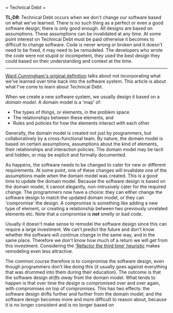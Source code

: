 = Technical Debt =

**TL;DR**: Technical Debt occurs when we don't change our software based on what we've learned. There is no such thing as a perfect or even a good software design, there is only good enough. All designs are based on assumptions. These assumptions can be invalidated at any time. At some point interest on Technical Debt must be paid otherwise it becomes to difficult to change software. Code is never wrong or broken and it doesn't need to be fixed, it may need to be remodeled. The developers who wrote the code were not stupid or incompetent, they used the best design they could based on their understanding and context at the time.

---

[Ward Cunningham's original definition](http://wiki.c2.com/?WardExplainsDebtMetaphor) talks about not incorporating what we've learned over time back into the software system. This article is about what I've come to learn about Technical Debt.

When we create a new software system, we usually design it based on a *domain model*. A domain model is a 'map' of:  

* The types of  *things*, or elements, in the problem space  
* The relationships between these elements, and  
* Rules and policies for how the elements interact with each other  

Generally, the domain model is created not just by programmers, but collaboratively by a cross-functional team. By nature, the domain model is based on certain assumptions, assumptions about the kind of elements, their relationships and interaction policies. The domain model may be tacit and hidden, or may be explicit and formally documented.

As happens, the software needs to be changed to cater for new or different requirements. At some point, one of these changes will invalidate one of the assumptions made when the domain model was created. This is a good time to update the domain model. Because the software design is based on the domain model, it cannot elegantly, non-intrusively cater for the required change. The programmers now have a choice: they can either change the software design to match the updated domain model, or they can 'compromise' the design. A compromise is something like adding a new type of element, or creating a relationship between two previously unrelated elements etc. Note that a compromise is _**not**_ smelly or bad code.

Usually it doesn't make sense to remodel the software design since this can require a large investment. We can't predict the future and don't know whether the software will continue change in the same way, and in the same place. Therefore we don't know how much of a return we will get from this investment. Considering the ['Refactor the third time' heuristic](https://books.google.co.za/books?id=HmrDHwgkbPsC&pg=PA58&dq=refactoring+fowler+don+roberts+guideline&hl=en&sa=X&ved=0ahUKEwi3_JTGgZfSAhUpJ8AKHQ7aCE0Q6AEIIjAB#v=onepage&q=refactoring%20fowler%20don%20roberts%20guideline&f=false) makes remodeling even less attractive. 

The common course therefore is to compromise the software design, even though programmers don't like doing this (it usually goes against everything that was drummed into them during their education). The outcome is that the software design *drifts away* from the domain model. What tends to happen is that over time the design is compromised over and over again, with compromises on top of compromises. This has two effects: the software design drifts further and further from the domain model; and the software design becomes more and more difficult to reason about, because it is no longer consistent and is no longer based on 

